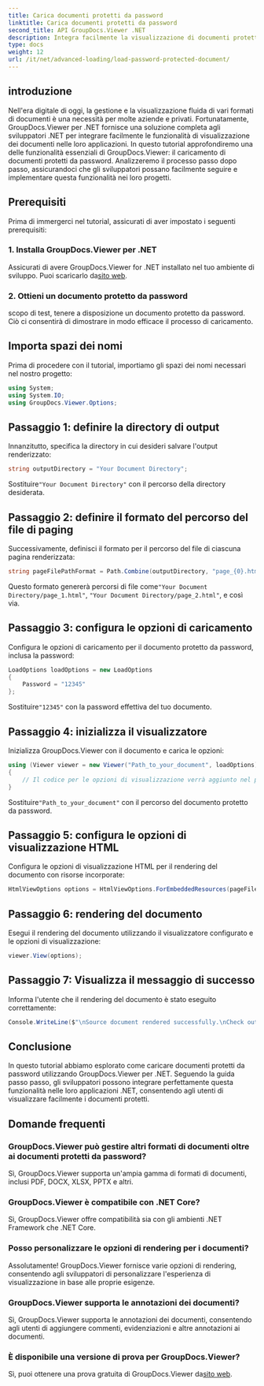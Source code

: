```yaml
---
title: Carica documenti protetti da password
linktitle: Carica documenti protetti da password
second_title: API GroupDocs.Viewer .NET
description: Integra facilmente la visualizzazione di documenti protetti da password nelle applicazioni .NET utilizzando GroupDocs.Viewer per .NET. Segui il nostro tutorial passo passo per un funzionamento senza interruzioni.
type: docs
weight: 12
url: /it/net/advanced-loading/load-password-protected-document/
---
```

## introduzione
Nell'era digitale di oggi, la gestione e la visualizzazione fluida di vari formati di documenti è una necessità per molte aziende e privati. Fortunatamente, GroupDocs.Viewer per .NET fornisce una soluzione completa agli sviluppatori .NET per integrare facilmente le funzionalità di visualizzazione dei documenti nelle loro applicazioni. In questo tutorial approfondiremo una delle funzionalità essenziali di GroupDocs.Viewer: il caricamento di documenti protetti da password. Analizzeremo il processo passo dopo passo, assicurandoci che gli sviluppatori possano facilmente seguire e implementare questa funzionalità nei loro progetti.
## Prerequisiti
Prima di immergerci nel tutorial, assicurati di aver impostato i seguenti prerequisiti:
### 1. Installa GroupDocs.Viewer per .NET
 Assicurati di avere GroupDocs.Viewer for .NET installato nel tuo ambiente di sviluppo. Puoi scaricarlo da[sito web](https://releases.groupdocs.com/viewer/net/).
### 2. Ottieni un documento protetto da password
scopo di test, tenere a disposizione un documento protetto da password. Ciò ci consentirà di dimostrare in modo efficace il processo di caricamento.

## Importa spazi dei nomi
Prima di procedere con il tutorial, importiamo gli spazi dei nomi necessari nel nostro progetto:
```csharp
using System;
using System.IO;
using GroupDocs.Viewer.Options;
```

## Passaggio 1: definire la directory di output
Innanzitutto, specifica la directory in cui desideri salvare l'output renderizzato:
```csharp
string outputDirectory = "Your Document Directory";
```
 Sostituire`"Your Document Directory"` con il percorso della directory desiderata.
## Passaggio 2: definire il formato del percorso del file di paging
Successivamente, definisci il formato per il percorso del file di ciascuna pagina renderizzata:
```csharp
string pageFilePathFormat = Path.Combine(outputDirectory, "page_{0}.html");
```
 Questo formato genererà percorsi di file come`"Your Document Directory/page_1.html"`, `"Your Document Directory/page_2.html"`, e così via.
## Passaggio 3: configura le opzioni di caricamento
Configura le opzioni di caricamento per il documento protetto da password, inclusa la password:
```csharp
LoadOptions loadOptions = new LoadOptions
{
    Password = "12345"
};
```
 Sostituire`"12345"` con la password effettiva del tuo documento.
## Passaggio 4: inizializza il visualizzatore
Inizializza GroupDocs.Viewer con il documento e carica le opzioni:
```csharp
using (Viewer viewer = new Viewer("Path_to_your_document", loadOptions))
{
    // Il codice per le opzioni di visualizzazione verrà aggiunto nel passaggio successivo.
}
```
 Sostituire`"Path_to_your_document"` con il percorso del documento protetto da password.
## Passaggio 5: configura le opzioni di visualizzazione HTML
Configura le opzioni di visualizzazione HTML per il rendering del documento con risorse incorporate:
```csharp
HtmlViewOptions options = HtmlViewOptions.ForEmbeddedResources(pageFilePathFormat);
```
## Passaggio 6: rendering del documento
Esegui il rendering del documento utilizzando il visualizzatore configurato e le opzioni di visualizzazione:
```csharp
viewer.View(options);
```
## Passaggio 7: Visualizza il messaggio di successo
Informa l'utente che il rendering del documento è stato eseguito correttamente:
```csharp
Console.WriteLine($"\nSource document rendered successfully.\nCheck output in {outputDirectory}.");
```

## Conclusione
In questo tutorial abbiamo esplorato come caricare documenti protetti da password utilizzando GroupDocs.Viewer per .NET. Seguendo la guida passo passo, gli sviluppatori possono integrare perfettamente questa funzionalità nelle loro applicazioni .NET, consentendo agli utenti di visualizzare facilmente i documenti protetti.
## Domande frequenti
### GroupDocs.Viewer può gestire altri formati di documenti oltre ai documenti protetti da password?
Sì, GroupDocs.Viewer supporta un'ampia gamma di formati di documenti, inclusi PDF, DOCX, XLSX, PPTX e altri.
### GroupDocs.Viewer è compatibile con .NET Core?
Sì, GroupDocs.Viewer offre compatibilità sia con gli ambienti .NET Framework che .NET Core.
### Posso personalizzare le opzioni di rendering per i documenti?
Assolutamente! GroupDocs.Viewer fornisce varie opzioni di rendering, consentendo agli sviluppatori di personalizzare l'esperienza di visualizzazione in base alle proprie esigenze.
### GroupDocs.Viewer supporta le annotazioni dei documenti?
Sì, GroupDocs.Viewer supporta le annotazioni dei documenti, consentendo agli utenti di aggiungere commenti, evidenziazioni e altre annotazioni ai documenti.
### È disponibile una versione di prova per GroupDocs.Viewer?
 Sì, puoi ottenere una prova gratuita di GroupDocs.Viewer da[sito web](https://releases.groupdocs.com/).